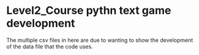 # Level2_Course pythn text game development 

The multiple csv files in here are due to wanting to show the development of the data file that the code uses.
